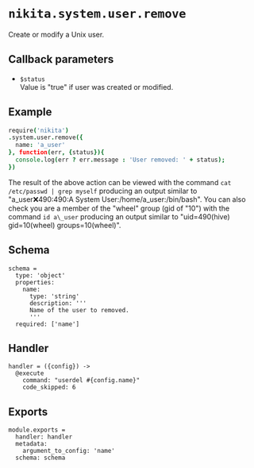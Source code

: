 
# `nikita.system.user.remove`

Create or modify a Unix user.

## Callback parameters

* `$status`   
  Value is "true" if user was created or modified.

## Example

```coffee
require('nikita')
.system.user.remove({
  name: 'a_user'
}, function(err, {status}){
  console.log(err ? err.message : 'User removed: ' + status);
})
```

The result of the above action can be viewed with the command
`cat /etc/passwd | grep myself` producing an output similar to
"a\_user:x:490:490:A System User:/home/a\_user:/bin/bash". You can also check
you are a member of the "wheel" group (gid of "10") with the command
`id a\_user` producing an output similar to 
"uid=490(hive) gid=10(wheel) groups=10(wheel)".

## Schema

    schema =
      type: 'object'
      properties:
        name:
          type: 'string'
          description: '''
          Name of the user to removed.
          '''
      required: ['name']

## Handler

    handler = ({config}) ->
      @execute
        command: "userdel #{config.name}"
        code_skipped: 6

## Exports

    module.exports =
      handler: handler
      metadata:
        argument_to_config: 'name'
      schema: schema
